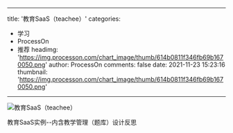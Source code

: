 
---
title: '教育SaaS（teachee）'
categories: 
 - 学习
 - ProcessOn
 - 推荐
headimg: 'https://img.processon.com/chart_image/thumb/614b0811f346fb69b1670050.png'
author: ProcessOn
comments: false
date: 2021-11-23 15:23:16
thumbnail: 'https://img.processon.com/chart_image/thumb/614b0811f346fb69b1670050.png'
---

<div>   
<img class="thumb" alt="教育SaaS（teachee）" src="https://img.processon.com/chart_image/thumb/614b0811f346fb69b1670050.png" referrerpolicy="no-referrer">
<p>教育SaaS实例--内含教学管理（题库）设计反思</p>  
</div>
            